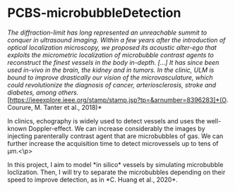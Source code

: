 # PCBS-microbubbleDetection*The diffraction-limit has long represented an unreachable summit to conquer in ultrasound imaging. Within a few years after the introduction of optical localization microscopy, we proposed its acoustic alter-ego that exploits the micrometric localization of microbubble contrast agents to reconstruct the finest vessels in the body in-depth. [...] It has since been used in-vivo in the brain, the kidney and in tumors. In the clinic, ULM is bound to improve drastically our vision of the microvasculature, which could revolutionize the diagnosis of cancer, arteriosclerosis, stroke and diabetes, among others.*<br>[https://ieeexplore.ieee.org/stamp/stamp.jsp?tp=&arnumber=8396283]*(O. Courure, M. Tanter et al., 2018)*<p>In clinics, echography is widely used to detect vessels and uses the well-known Doppler-effect. We can increase considerably the images by injecting parenterally contrast agent that are microbubbles of gas. We can further increase the acquisition time to detect microvessels up to tens of µm.<\p><p>In this project, I aim to model *in silico* vessels by simulating microbubble loclization. Then, I will try to separate the microbubbles depending on their speed to improve detection, as in *C. Huang et al., 2020*.